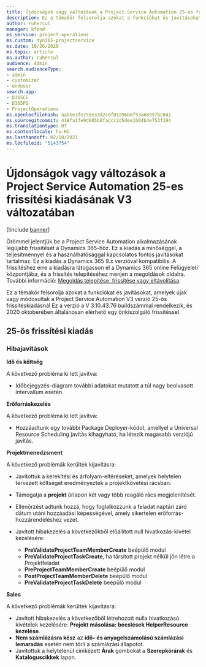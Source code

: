 ```yaml
---
title: Újdonságok vagy változások a Project Service Automation 25-es frissítési kiadásának V3 változatában
description: Ez a témakör felsorolja azokat a funkciókat és javításokat, amelyek elérhetők a Project Service Automation V3. 25-os frissítési kiadásában.
author: ruhercul
manager: kfend
ms.service: project-operations
ms.custom: dyn365-projectservice
ms.date: 10/26/2020
ms.topic: article
ms.author: ruhercul
audience: Admin
search.audienceType:
- admin
- customizer
- enduser
search.app:
- D365CE
- D365PS
- ProjectOperations
ms.openlocfilehash: aabee3fe755e33d2c0f01a96b6f53a68957bc041
ms.sourcegitcommit: 418fa1fe9d605b8faccc2d5dee1b04b4e753f194
ms.translationtype: HT
ms.contentlocale: hu-HU
ms.lasthandoff: 02/10/2021
ms.locfileid: "5143754"
---
```

# <a name="whats-new-or-changed-in-project-service-automation-update-release-25-v3"></a>Újdonságok vagy változások a Project Service Automation 25-es frissítési kiadásának V3 változatában

[!include [banner](../includes/psa-now-project-operations.md)]

Örömmel jelentjük be a Project Service Automation alkalmazásának legújabb frissítését a Dynamics 365-höz. Ez a kiadás a minőséggel, a teljesítménnyel és a használhatósággal kapcsolatos fontos javításokat tartalmaz. Ez a kiadás a Dynamics 365 9.x verzióval kompatibilis. A frissítéshez erre a kiadásra látogasson el a Dynamics 365 online Felügyeleti központjába, és a frissítés telepítéséhez menjen a megoldások oldalra. További információ: [Megoldás telepítése, frissítése vagy eltávolítása](https://docs.microsoft.com/power-platform/admin/install-remove-preferred-solution).

Ez a témakör felsorolja azokat a funkciókat és javításokat, amelyek újak vagy módosultak a Project Service Automation V3 verzió 25-ös frissítéskiadásnál Ez a verzió a V 3.10.43.76 buildszámmal rendelkezik, és 2020 októberében általánosan elérhető egy önkiszolgáló frissítéssel.

## <a name="update-release-25"></a>25-ös frissítési kiadás

### <a name="bug-fixes"></a>Hibajavítások

**Idő és költség**

A következő probléma ki lett javítva:

- Időbejegyzés-diagram további adatokat mutatott a túl nagy beolvasott intervallum esetén.

**Erőforráskezelés**

A következő probléma ki lett javítva:

- Hozzáadtunk egy további Package Deployer-kódot, amellyel a Universal Resource Scheduling javítás kihagyható, ha létezik magasabb verziójú javítás.

**Projektmenedzsment**

A következő problémák kerültek kijavításra:

- Javítottuk a kerekítési és árfolyam-eltéréseket, amelyek helytelen tervezett költséget eredményeztek a projektkövetési rácsban.
- Támogatja a **projekt** űrlapon két vagy több reagáló rács megjelenítését.
- Ellenőrzést adtunk hozzá, hogy foglalkozzunk a feladat naptári záró dátum utáni hozzáadási képességével, amely sikertelen erőforrás-hozzárendeléshez vezet.
- Javított hibakezelés a következőkből előállított null hivatkozás-kivétel kezelésére:

    - **PreValidateProjectTeamMemberCreate** beépülő modul
    - **PreValidateProjectTaskCreate**, ha társított projekt nélkül jön létre a Projektfeladat
    - **PreProjectTeamMemberCreate** beépülő modul
    - **PostProjectTeamMemberDelete** beépülő modul
    - **PreValidateProjectTaskDelete** beépülő modul

**Sales**

A következő problémák kerültek kijavításra:

- Javított hibakezelés a következőből létrehozott nulla hivatkozású kivételek kezelésére: **Projekt másolása: becslések HelperResource kezelése**.
- **Nem számlázásra kész** az **idő- és anyagelszámolású számlázási lemaradás** esetén nem törli a számlázási állapotot.
- Javítottuk a helytelenül címkézett **Árak** gombokat a **Szerepkörárak** és **Katalóguscikkek** lapon.
